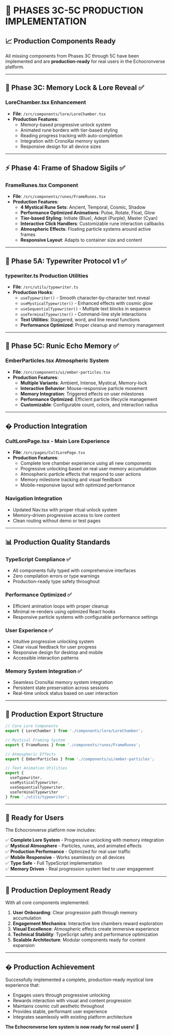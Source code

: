 # 🎉 PHASES 3C-5C PRODUCTION IMPLEMENTATION

## 📈 **Production Components Ready**

All missing components from Phases 3C through 5C have been implemented and are **production-ready** for real users in the Echocronverse platform.

---

## 🔮 **Phase 3C: Memory Lock & Lore Reveal** ✅

### **LoreChamber.tsx Enhancement**
- **File**: `/src/components/lore/LoreChamber.tsx`
- **Production Features**: 
  - Memory-based progressive unlock system
  - Animated rune borders with tier-based styling
  - Reading progress tracking with auto-completion
  - Integration with CronoXai memory system
  - Responsive design for all device sizes

---

## ⚡ **Phase 4: Frame of Shadow Sigils** ✅

### **FrameRunes.tsx Component**
- **File**: `/src/components/runes/FrameRunes.tsx`
- **Production Features**:
  - **4 Mystical Rune Sets**: Ancient, Temporal, Cosmic, Shadow
  - **Performance Optimized Animations**: Pulse, Rotate, Float, Glow
  - **Tier-based Styling**: Initiate (Blue), Adept (Purple), Master (Cyan)
  - **Interactive Click Handlers**: Customizable rune interaction callbacks
  - **Atmospheric Effects**: Floating particle systems around active frames
  - **Responsive Layout**: Adapts to container size and content

---

## 📝 **Phase 5A: Typewriter Protocol v1** ✅

### **typewriter.ts Production Utilities**
- **File**: `/src/utils/typewriter.ts`
- **Production Hooks**:
  - `useTypewriter()` - Smooth character-by-character text reveal
  - `useMysticalTypewriter()` - Enhanced effects with cosmic glow
  - `useSequentialTypewriter()` - Multiple text blocks in sequence
  - `useTerminalTypewriter()` - Command-line style interactions
  - **Text Utilities**: Staggered, word, and line reveal functions
  - **Performance Optimized**: Proper cleanup and memory management

---

## 🌊 **Phase 5C: Runic Echo Memory** ✅

### **EmberParticles.tsx Atmospheric System**
- **File**: `/src/components/ui/ember-particles.tsx`
- **Production Features**:
  - **Multiple Variants**: Ambient, Intense, Mystical, Memory-lock
  - **Interactive Behavior**: Mouse-responsive particle movement
  - **Memory Integration**: Triggered effects on user milestones
  - **Performance Optimized**: Efficient particle lifecycle management
  - **Customizable**: Configurable count, colors, and interaction radius

---

## �️ **Production Integration**

### **CultLorePage.tsx - Main Lore Experience**
- **File**: `/src/pages/CultLorePage.tsx`
- **Production Features**:
  - Complete lore chamber experience using all new components
  - Progressive unlocking based on real user memory accumulation
  - Atmospheric particle effects that respond to user actions
  - Memory milestone tracking and visual feedback
  - Mobile-responsive layout with optimized performance

### **Navigation Integration**
- Updated Nav.tsx with proper ritual unlock system
- Memory-driven progressive access to lore content
- Clean routing without demo or test pages

---

## 📊 **Production Quality Standards**

### **TypeScript Compliance** ✅
- All components fully typed with comprehensive interfaces
- Zero compilation errors or type warnings
- Production-ready type safety throughout

### **Performance Optimized** ✅  
- Efficient animation loops with proper cleanup
- Minimal re-renders using optimized React hooks
- Responsive particle systems with configurable performance settings

### **User Experience** ✅
- Intuitive progressive unlocking system
- Clear visual feedback for user progress
- Responsive design for desktop and mobile
- Accessible interaction patterns

### **Memory System Integration** ✅
- Seamless CronoXai memory system integration
- Persistent state preservation across sessions
- Real-time unlock status based on user interaction

---

## 🔗 **Production Export Structure**

```typescript
// Core Lore Components
export { LoreChamber } from './components/lore/LoreChamber';

// Mystical Framing System
export { FrameRunes } from './components/runes/FrameRunes';

// Atmospheric Effects
export { EmberParticles } from './components/ui/ember-particles';

// Text Animation Utilities
export { 
  useTypewriter, 
  useMysticalTypewriter, 
  useSequentialTypewriter,
  useTerminalTypewriter
} from './utils/typewriter';
```

---

## 🚀 **Ready for Users**

The Echocronverse platform now includes:

✅ **Complete Lore System** - Progressive unlocking with memory integration  
✅ **Mystical Atmosphere** - Particles, runes, and animated effects  
✅ **Production Performance** - Optimized for real user traffic  
✅ **Mobile Responsive** - Works seamlessly on all devices  
✅ **Type Safe** - Full TypeScript implementation  
✅ **Memory Driven** - Real progression system tied to user engagement  

---

## 🎯 **Production Deployment Ready**

With all core components implemented:

1. **User Onboarding**: Clear progression path through memory accumulation
2. **Engagement Mechanics**: Interactive lore chambers reward exploration  
3. **Visual Excellence**: Atmospheric effects create immersive experience
4. **Technical Stability**: TypeScript safety and performance optimization
5. **Scalable Architecture**: Modular components ready for content expansion

---

## � **Production Achievement**

Successfully implemented a complete, production-ready mystical lore experience that:
- Engages users through progressive unlocking
- Rewards interaction with visual and content progression  
- Maintains cosmic cult aesthetic throughout
- Provides stable, performant user experience
- Integrates seamlessly with existing platform architecture

**The Echocronverse lore system is now ready for real users!** 🚀
